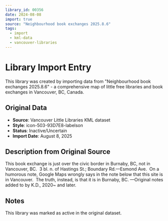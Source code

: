 ```yaml
---
library_id: 00356
date: 2024-08-08
import: true
source: "Neighbourhood book exchanges 2025.8.6"
tags:
  - import
  - kml-data
  - vancouver-libraries
---
```


# Library Import Entry

This library was created by importing data from "Neighbourhood book exchanges 2025.8.6" - a comprehensive map of little free libraries and book exchanges in Vancouver, BC, Canada.

## Original Data

- **Source**: Vancouver Little Libraries KML dataset
- **Style**: icon-503-93D7E8-labelson
- **Status**: Inactive/Uncertain
- **Import Date**: August 8, 2025

## Description from Original Source

This book exchange is just over the civic border in Burnaby, BC, not in Vancouver, BC.  3 bl. n. of Hastings St.; Boundary Rd.—Esmond Ave. 
On a humorous note, Google Maps wrongly says in the note below that this site is in Vancouver.  The truth, instead, is that it is in Burnaby, BC.
—Original notes added to by K.D., 2020~ and later.



## Notes

This library was marked as active in the original dataset.
